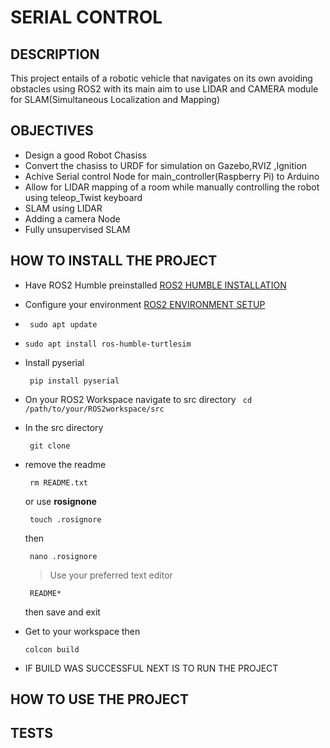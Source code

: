 # SERIAL CONTROL
## DESCRIPTION

This project entails of a robotic vehicle that navigates on its own avoiding obstacles using ROS2 with its main aim to use LIDAR and CAMERA module for SLAM(Simultaneous Localization and Mapping)
## OBJECTIVES
* Design a good Robot Chasiss
* Convert the chasiss to URDF for simulation on Gazebo,RVIZ ,Ignition
* Achive Serial control Node for  main_controller(Raspberry Pi) to Arduino
* Allow for LIDAR mapping of a room while manually controlling the robot using teleop_Twist keyboard
* SLAM using LIDAR
* Adding a camera Node
* Fully unsupervised SLAM
## HOW TO INSTALL THE PROJECT
* Have ROS2 Humble preinstalled [ROS2 HUMBLE INSTALLATION](https://docs.ros.org/en/humble/Installation.html)
* Configure your environment [ROS2 ENVIRONMENT SETUP](https://docs.ros.org/en/humble/Tutorials/Beginner-CLI-Tools/Configuring-ROS2-Environment.html)
* ```
   sudo apt update
  ```

* ```
  sudo apt install ros-humble-turtlesim
  ```
* Install pyserial
  ```
   pip install pyserial
  ```
* On your ROS2 Workspace navigate to src directory ``` cd /path/to/your/ROS2workspace/src```
* In the src directory
   ```
    git clone
   ```
* remove the readme
  ```
   rm README.txt
  ```
  or use **rosignone**
  ```
   touch .rosignore
  ```
  then
  ```
   nano .rosignore
  ```
  > Use your preferred text editor
  ```
   README*
  ```
  then save and exit
* Get to your workspace then
   ```
   colcon build
   ```
* IF BUILD WAS SUCCESSFUL NEXT IS TO RUN THE PROJECT
## HOW TO USE THE PROJECT
## TESTS
